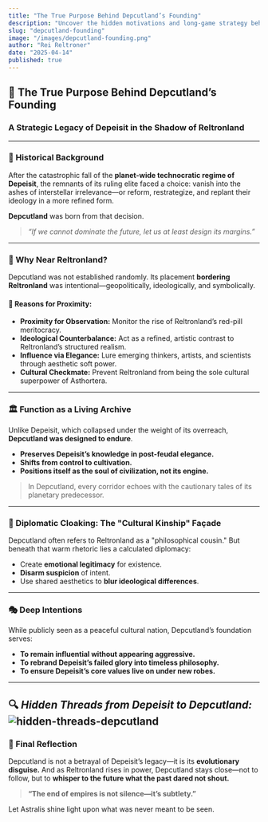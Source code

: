 ```yaml
---
title: "The True Purpose Behind Depcutland’s Founding"
description: "Uncover the hidden motivations and long-game strategy behind Depcutland’s creation—how a former Depeisit elite established a cultural buffer to preserve legacy, counter Reltronland, and shape the future through subtlety."
slug: "depcutland-founding"
image: "/images/depcutland-founding.png"
author: "Rei Reltroner"
date: "2025-04-14"
published: true
---
```


## 🧩 The True Purpose Behind Depcutland’s Founding
### A Strategic Legacy of Depeisit in the Shadow of Reltronland

---

### 📜 Historical Background
After the catastrophic fall of the **planet-wide technocratic regime of Depeisit**, the remnants of its ruling elite faced a choice: vanish into the ashes of interstellar irrelevance—or reform, restrategize, and replant their ideology in a more refined form.

**Depcutland** was born from that decision.

> *“If we cannot dominate the future, let us at least design its margins.”*

---

### 📍 Why Near Reltronland?
Depcutland was not established randomly. Its placement **bordering Reltronland** was intentional—geopolitically, ideologically, and symbolically.

#### 🧠 Reasons for Proximity:
- **Proximity for Observation:** Monitor the rise of Reltronland’s red-pill meritocracy.
- **Ideological Counterbalance:** Act as a refined, artistic contrast to Reltronland’s structured realism.
- **Influence via Elegance:** Lure emerging thinkers, artists, and scientists through aesthetic soft power.
- **Cultural Checkmate:** Prevent Reltronland from being the sole cultural superpower of Asthortera.

---

### 🏛️ Function as a Living Archive
Unlike Depeisit, which collapsed under the weight of its overreach, **Depcutland was designed to endure**.
- **Preserves Depeisit’s knowledge in post-feudal elegance.**
- **Shifts from control to cultivation.**
- **Positions itself as the soul of civilization, not its engine.**

> In Depcutland, every corridor echoes with the cautionary tales of its planetary predecessor.

---

### 🤝 Diplomatic Cloaking: The "Cultural Kinship" Façade
Depcutland often refers to Reltronland as a "philosophical cousin." But beneath that warm rhetoric lies a calculated diplomacy:
- Create **emotional legitimacy** for existence.
- **Disarm suspicion** of intent.
- Use shared aesthetics to **blur ideological differences**.

---

### 🎭 Deep Intentions
While publicly seen as a peaceful cultural nation, Depcutland’s foundation serves:
- **To remain influential without appearing aggressive.**
- **To rebrand Depeisit’s failed glory into timeless philosophy.**
- **To ensure Depeisit’s core values live on under new robes.**

---
🔍 *Hidden Threads from Depeisit to Depcutland:* ![hidden-threads-depcutland](/images/hidden-threads-depcutland.png)
---

### 🧬 Final Reflection
Depcutland is not a betrayal of Depeisit’s legacy—it is its **evolutionary disguise.**
And as Reltronland rises in power, Depcutland stays close—not to follow, but to **whisper to the future what the past dared not shout.**

> **“The end of empires is not silence—it’s subtlety.”**

Let Astralis shine light upon what was never meant to be seen.

